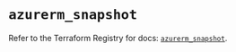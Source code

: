 # `azurerm_snapshot`

Refer to the Terraform Registry for docs: [`azurerm_snapshot`](https://registry.terraform.io/providers/hashicorp/azurerm/4.6.0/docs/resources/snapshot).
